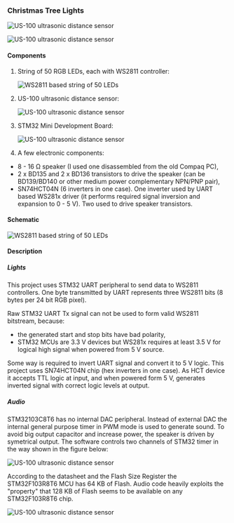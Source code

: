 ### Christmas Tree Lights ###

![US-100 ultrasonic distance sensor](https://raw.githubusercontent.com/ziutek/emgo/devel/egpath/src/stm32/examples/minidev/treelights/images/controller.jpg)

![US-100 ultrasonic distance sensor](https://raw.githubusercontent.com/ziutek/emgo/devel/egpath/src/stm32/examples/minidev/treelights/images/picture1.jpg)


#### Components ####

1. String of 50 RGB LEDs, each with WS2811 controller:
	
	![WS2811 based string of 50 LEDs](https://raw.githubusercontent.com/ziutek/emgo/devel/egpath/src/stm32/examples/minidev/treelights/images/ledstring.jpg)
	
2. US-100 ultrasonic distance sensor:
	
	![US-100 ultrasonic distance sensor](https://raw.githubusercontent.com/ziutek/emgo/devel/egpath/src/stm32/examples/minidev/treelights/images/US-100.jpg)
	
3. STM32 Mini Development Board:
	
	![US-100 ultrasonic distance sensor](https://raw.githubusercontent.com/ziutek/emgo/devel/egpath/src/stm32/examples/minidev/treelights/images/minidev.jpg)
	
4. A few electronic components:
	
- 8 - 16 &#8486; speaker (I used one disassembled from the old Compaq PC),
- 2 x BD135 and 2 x BD136 transistors to drive the speaker (can be BD139/BD140 or other medium power complementary NPN/PNP pair), 
- SN74HCT04N (6 inverters in one case). One inverter used by UART based WS281x driver (it performs required signal inversion and expansion to 0 - 5 V). Two used to drive speaker transistors.

#### Schematic ####

![WS2811 based string of 50 LEDs](https://raw.githubusercontent.com/ziutek/emgo/devel/egpath/src/stm32/examples/minidev/treelights/images/schematic.png)

####  Description #####

##### Lights #####

This project uses STM32 UART peripheral to send data to WS2811 controllers. One byte transmitted by UART represents three WS2811 bits (8 bytes per 24 bit RGB pixel).

Raw STM32 UART Tx signal can not be used to form valid WS2811 bitstream, because:

- the generated start and stop bits have bad polarity,
- STM32 MCUs are 3.3 V devices but WS281x requires at least 3.5 V for logical high signal when powered from 5 V source.

Some way is required to invert UART signal and convert it to 5 V logic. This project uses SN74HCT04N chip (hex inverters in one case). As HCT device it accepts TTL logic at input, and when powered form 5 V, generates inverted signal with correct logic levels at output.

##### Audio #####

STM32103C8T6 has no internal DAC peripheral. Instead of external DAC the internal general purpose timer in PWM mode is used to generate sound. To avoid big output capacitor and increase power, the speaker is driven by symetrical output. The software controls two channels of STM32 timer in the way shown in the figure below: 

![US-100 ultrasonic distance sensor](https://raw.githubusercontent.com/ziutek/emgo/devel/egpath/src/stm32/examples/minidev/treelights/images/pwm.png)

According to the datasheet and the Flash Size Register the STM32F103R8T6 MCU has 64 KB of Flash. Audio code heavily exploits the "property" that 128 KB of Flash seems to be available on any STM32F103R8T6 chip.

![US-100 ultrasonic distance sensor](https://raw.githubusercontent.com/ziutek/emgo/devel/egpath/src/stm32/examples/minidev/treelights/images/picture2.jpg)
